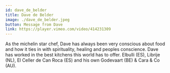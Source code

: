 ```yaml
---
id: dave_de_belder
title: Dave de Belder
image: ./dave_de_belder.jpeg
button: Message from Dave
link: https://player.vimeo.com/video/414231309
---
```


As the michelin star chef, Dave has always been very conscious about food and how it ties in with spirituality, healing and peoples conscience. Dave has worked in the best kitchens this world has to offer. Elbulli (ES), Librije (NL), El Celler de Can Roca (ES) and his own Godevaart (BE) & Cara & Co (AU).